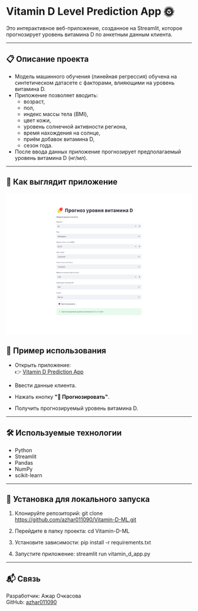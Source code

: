 # Vitamin D Level Prediction App 🌞

Это интерактивное веб-приложение, созданное на Streamlit, которое прогнозирует уровень витамина D по анкетным данным клиента.

---

## 📋 Описание проекта

- Модель машинного обучения (линейная регрессия) обучена на синтетическом датасете с факторами, влияющими на уровень витамина D.
- Приложение позволяет вводить:
  - возраст,
  - пол,
  - индекс массы тела (BMI),
  - цвет кожи,
  - уровень солнечной активности региона,
  - время нахождения на солнце,
  - приём добавок витамина D,
  - сезон года.
- После ввода данных приложение прогнозирует предполагаемый уровень витамина D (нг/мл).

---

## 🚀 Как выглядит приложение
![Пример интерфейса](./vitamin_d.png)


## 🚀 Пример использования

- Открыть приложение:  
  👉 [Vitamin D Prediction App](https://vitamin-d-ml-oadtc8fd4a4hk8kgeyt6fv.streamlit.app/)

- Ввести данные клиента.
- Нажать кнопку **"🔮 Прогнозировать"**.
- Получить прогнозируемый уровень витамина D.

---

## 🛠 Используемые технологии

- Python
- Streamlit
- Pandas
- NumPy
- scikit-learn

---

## 📄 Установка для локального запуска

1. Клонируйте репозиторий:
git clone https://github.com/azhar011090/Vitamin-D-ML.git

2. Перейдите в папку проекта:
cd Vitamin-D-ML

3. Установите зависимости:
pip install -r requirements.txt

4. Запустите приложение:
streamlit run vitamin_d_app.py


---

## 📬 Связь

Разработчик: Ажар Очкасова  
GitHub: [azhar011090](https://github.com/azhar011090)



